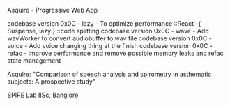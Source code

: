 Asquire - Progressive Web App

codebase version 0x0C - lazy - To optimize performance ::React -{ Suspense, lazy } ::code splitting
codebase version 0x0C - wave - Add wavWorker to convert audiobuffer to wav file
codebase version 0x0C - voice - Add voice changing thing at the finish
codebase version 0x0C - refac - Improve performance and remove possible memory leaks and refac state management

Asquire: "Comparison of speech analysis and spirometry in asthematic subjects: A prospective study"

SPIRE Lab IISc, Banglore
